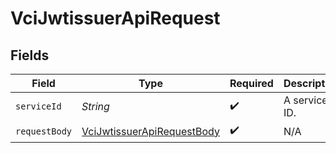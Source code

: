 # VciJwtissuerApiRequest


## Fields

| Field                                                                               | Type                                                                                | Required                                                                            | Description                                                                         |
| ----------------------------------------------------------------------------------- | ----------------------------------------------------------------------------------- | ----------------------------------------------------------------------------------- | ----------------------------------------------------------------------------------- |
| `serviceId`                                                                         | *String*                                                                            | :heavy_check_mark:                                                                  | A service ID.                                                                       |
| `requestBody`                                                                       | [VciJwtissuerApiRequestBody](../../models/operations/VciJwtissuerApiRequestBody.md) | :heavy_check_mark:                                                                  | N/A                                                                                 |